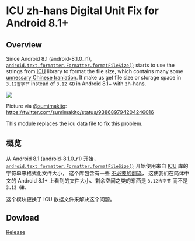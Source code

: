 # ICU zh-hans Digital Unit Fix for Android 8.1+

## Overview

Since Android 8.1 (android-8.1.0\_r1), [`android.text.formatter.Formatter.formatFileSize()`](https://developer.android.com/reference/android/text/format/Formatter.html#formatFileSize%28android.content.Context%2C%20long%29) starts to use the strings from [ICU](http://site.icu-project.org/) library to format the file size, which contains many some [unnessary Chinese tranlation](https://android.googlesource.com/platform/external/icu/+/android-8.1.0_r1/icu4c/source/data/unit/zh.txt#131). It make us get file size or storage space in `3.12吉字节` instead of `3.12 GB` in Android 8.1+ with zh-hans. 

![](https://pbs.twimg.com/media/DQblQ3hVwAAqOdg.jpg:large)

Picture via [@sumimakito](https://twitter.com/sumimakito): https://twitter.com/sumimakito/status/938689794204246016

This module replaces the icu data file to fix this problem. 

## 概览

从 Android 8.1 (android-8.1.0\_r1) 开始， [`android.text.formatter.Formatter.formatFileSize()`](https://developer.android.com/reference/android/text/format/Formatter.html#formatFileSize%28android.content.Context%2C%20long%29) 开始使用来自 [ICU](http://site.icu-project.org/) 库的字符串来格式化文件大小， 这个库包含有一些 [不必要的翻译](https://android.googlesource.com/platform/external/icu/+/android-8.1.0_r1/icu4c/source/data/unit/zh.txt#131)， 这使我们在简体中文的 Android 8.1+ 上看到的文件大小、剩余空间之类的东西是 `3.12吉字节` 而不是 `3.12 GB`. 

这个模块更换了 ICU 数据文件来解决这个问题。

## Dowload
[Release](https://github.com/haruue/magisk-icu-fix/releases)


